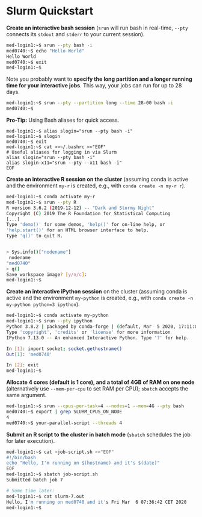 # Slurm Quickstart

**Create an interactive bash session** (`srun` will run bash in real-time, `--pty` connects its `stdout` and `stderr` to your current session).

```bash
med-login1:~$ srun --pty bash -i
med0740:~$ echo "Hello World"
Hello World
med0740:~$ exit
med-login1:~$
```

Note you probably want to **specify the long partition and a longer running time for your interactive jobs**.
This way, your jobs can run for up to 28 days.

```bash
med-login1:~$ srun --pty --partition long --time 28-00 bash -i
med0740:~$
```

**Pro-Tip:** Using Bash aliases for quick access.

```
med-login1:~$ alias slogin="srun --pty bash -i"
med-login1:~$ slogin
med0740:~$ exit
med-login1:~$ cat >>~/.bashrc <<"EOF"
# Useful aliases for logging in via Slurm
alias slogin="srun --pty bash -i"
alias slogin-x11="srun --pty --x11 bash -i"
EOF
```

**Create an interactive R session on the cluster** (assuming conda is active and the environment `my-r` is created, e.g., with `conda create -n my-r r`).

```bash
med-login1:~$ conda activate my-r
med-login1:~$ srun --pty R
R version 3.6.2 (2019-12-12) -- "Dark and Stormy Night"
Copyright (C) 2019 The R Foundation for Statistical Computing
[...]
Type 'demo()' for some demos, 'help()' for on-line help, or
'help.start()' for an HTML browser interface to help.
Type 'q()' to quit R.


> Sys.info()["nodename"]
 nodename
"med0740"
> q()
Save workspace image? [y/n/c]:
med-login1:~$
```

**Create an interactive iPython session** on the cluster (assuming conda is active and the environment `my-python` is created, e.g., with `conda create -n my-python python=3 ipython`).

```bash
med-login1:~$ conda activate my-python
med-login1:~$ srun --pty ipython
Python 3.8.2 | packaged by conda-forge | (default, Mar  5 2020, 17:11:00)
Type 'copyright', 'credits' or 'license' for more information
IPython 7.13.0 -- An enhanced Interactive Python. Type '?' for help.

In [1]: import socket; socket.gethostname()
Out[1]: 'med0740'

In [2]: exit
med-login1:~$
```

**Allocate 4 cores (default is 1 core), and a total of 4GB of RAM on one node** (alternatively use `--mem-per-cpu` to set RAM per CPU); `sbatch` accepts the same argument.

```bash
med-login1:~$ srun --cpus-per-task=4 --nodes=1 --mem=4G --pty bash
med0740:~$ export | grep SLURM_CPUS_ON_NODE
4
med0740:~$ your-parallel-script --threads 4
```

**Submit an R script to the cluster in batch mode** (`sbatch` schedules the job for later execution).

```bash
med-login1:~$ cat >job-script.sh <<"EOF"
#!/bin/bash
echo "Hello, I'm running on $(hostname) and it's $(date)"
EOF
med-login1:~$ sbatch job-script.sh
Submitted batch job 7

# Some time later:
med-login1:~$ cat slurm-7.out
Hello, I'm running on med0740 and it's Fri Mar  6 07:36:42 CET 2020
med-login1:~$
```
